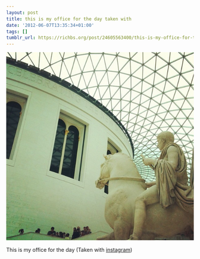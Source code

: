 ```yaml
---
layout: post
title: this is my office for the day taken with
date: '2012-06-07T13:35:34+01:00'
tags: []
tumblr_url: https://richbs.org/post/24605563400/this-is-my-office-for-the-day-taken-with
---
```

 ![](/tumblr_files/tumblr_m58yzatIFr1qzrvz1o1_640.jpg)  

This is my office for the day (Taken with [instagram](http://instagr.am))

